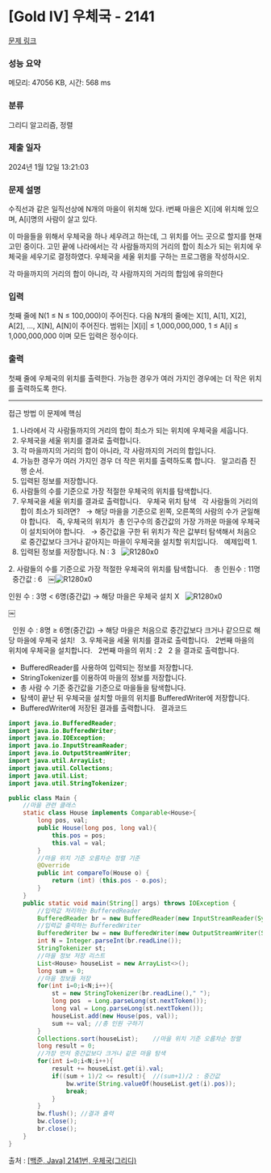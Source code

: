 # [Gold IV] 우체국 - 2141 

[문제 링크](https://www.acmicpc.net/problem/2141) 

### 성능 요약

메모리: 47056 KB, 시간: 568 ms

### 분류

그리디 알고리즘, 정렬

### 제출 일자

2024년 1월 12일 13:21:03

### 문제 설명

<p>수직선과 같은 일직선상에 N개의 마을이 위치해 있다. i번째 마을은 X[i]에 위치해 있으며, A[i]명의 사람이 살고 있다.</p>

<p>이 마을들을 위해서 우체국을 하나 세우려고 하는데, 그 위치를 어느 곳으로 할지를 현재 고민 중이다. 고민 끝에 나라에서는 각 사람들까지의 거리의 합이 최소가 되는 위치에 우체국을 세우기로 결정하였다. 우체국을 세울 위치를 구하는 프로그램을 작성하시오.</p>

<p>각 마을까지의 거리의 합이 아니라, 각 사람까지의 거리의 합임에 유의한다</p>

### 입력 

 <p>첫째 줄에 N(1 ≤ N ≤ 100,000)이 주어진다. 다음 N개의 줄에는 X[1], A[1], X[2], A[2], …, X[N], A[N]이 주어진다. 범위는 |X[i]| ≤ 1,000,000,000, 1 ≤ A[i] ≤ 1,000,000,000 이며 모든 입력은 정수이다.</p>

### 출력 

 <p>첫째 줄에 우체국의 위치를 출력한다. 가능한 경우가 여러 가지인 경우에는 더 작은 위치를 출력하도록 한다.</p>

---

접근 방법
이 문제에 핵심
1. 나라에서 각 사람들까지의 거리의 합이 최소가 되는 위치에 우체국을 세웁니다.
2. 우체국을 세울 위치를 결과로 출력합니다.
3. 각 마을까지의 거리의 합이 아니라, 각 사람까지의 거리의 합입니다.
4. 가능한 경우가 여러 가지인 경우 더 작은 위치를 출력하도록 합니다.
 
알고리즘 진행 순서.
 
1. 입력된 정보를 저장합니다.
 
2. 사람들의 수를 기준으로 가장 적절한 우체국의 위치를 탐색합니다.
 
3. 우체국을 세울 위치를 결과로 출력합니다.
 
우체국 위치 탐색
 
각 사람들의 거리의 합이 최소가 되려면?
 
→ 해당 마을을 기준으로 왼쪽, 오른쪽의 사람의 수가 균일해야 합니다.
 
즉, 우체국의 위치가  총 인구수의 중간값의 가장 가까운 마을에 우체국이 설치되어야 합니다.
 
→ 중간값을 구한 뒤 위치가 작은 값부터 탐색해서 처음으로 중간값보다 크거나 같아지는 마을이 우체국을 설치할 위치입니다.
 
예제입력 1.
1. 입력된 정보를 저장합니다.
N : 3
 
 ![R1280x0](https://github.com/jinkwon9301/Java-Algorithm/assets/77374066/e22ab61c-2911-4f04-8720-deabe6c0f700)

2. 사람들의 수를 기준으로 가장 적절한 우체국의 위치를 탐색합니다.
 
총 인원수 : 11명
 
중간값 : 6
 
￼![R1280x0](https://github.com/jinkwon9301/Java-Algorithm/assets/77374066/9e1a4935-8ad8-4935-84c7-3e0233ace56c)

인원 수 : 3명 < 6명(중간값)
→ 해당 마을은 우체국 설치 X
 
![R1280x0](https://github.com/jinkwon9301/Java-Algorithm/assets/77374066/7b23dd32-1bc3-4d3d-926b-b1ae3160435f)

￼

 
인원 수 : 8명 ≥ 6명(중간값)
→ 해당 마을은 처음으로 중간값보다 크거나 같으므로 해당 마을에 우체국 설치!
 
3. 우체국을 세울 위치를 결과로 출력합니다.
 
2번째 마을의 위치에 우체국을 설치합니다.
 
2번째 마을의 위치 : 2
 
2 을 결과로 출력합니다.
 
* BufferedReader를 사용하여 입력되는 정보를 저장합니다.
* StringTokenizer를 이용하여 마을의 정보를 저장합니다.
* 총 사람 수 기준 중간값을 기준으로 마을들을 탐색합니다.
* 탐색이 끝난 뒤 우체국을 설치할 마을의 위치를 BufferedWriter에 저장합니다.
* BufferedWriter에 저장된 결과를 출력합니다.
 
결과코드
```java
import java.io.BufferedReader;
import java.io.BufferedWriter;
import java.io.IOException;
import java.io.InputStreamReader;
import java.io.OutputStreamWriter;
import java.util.ArrayList;
import java.util.Collections;
import java.util.List;
import java.util.StringTokenizer;

public class Main {
    //마을 관련 클래스
    static class House implements Comparable<House>{
        long pos, val;
        public House(long pos, long val){
            this.pos = pos;
            this.val = val;
        }
        //마을 위치 기준 오름차순 정렬 기준
        @Override
        public int compareTo(House o) {
            return (int) (this.pos - o.pos);
        }
    }
    public static void main(String[] args) throws IOException {
        //입력값 처리하는 BufferedReader
        BufferedReader br = new BufferedReader(new InputStreamReader(System.in));
        //입력값 출력하는 BufferedWriter
        BufferedWriter bw = new BufferedWriter(new OutputStreamWriter(System.out));
        int N = Integer.parseInt(br.readLine());
        StringTokenizer st;
        //마을 정보 저장 리스트
        List<House> houseList = new ArrayList<>();
        long sum = 0;
        //마을 정보들 저장
        for(int i=0;i<N;i++){
            st = new StringTokenizer(br.readLine()," ");
            long pos  = Long.parseLong(st.nextToken());
            long val = Long.parseLong(st.nextToken());
            houseList.add(new House(pos, val));
            sum += val;	//총 인원 구하기
        }
        Collections.sort(houseList);	//마을 위치 기준 오름차순 정렬
        long result = 0;
        //가장 먼저 중간값보다 크거나 같은 마을 탐색
        for(int i=0;i<N;i++){
            result += houseList.get(i).val;
            if((sum + 1)/2 <= result){	//(sum+1)/2 : 중간값
                bw.write(String.valueOf(houseList.get(i).pos));
                break;
            }
        }
        bw.flush();	//결과 출력
        bw.close();
        br.close();
    }
}
```

출처 : [[백준, Java] 2141번, 우체국(그리디)](https://tussle.tistory.com/1050)
